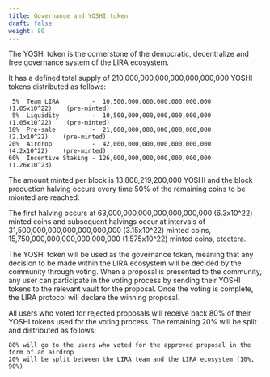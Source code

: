 ```yaml
---
title: Governance and YOSHI token
draft: false
weight: 80
---
```


The YOSHI token is the cornerstone of the democratic, decentralize and free governance system of the LIRA ecosystem.

It has a defined total supply of 210,000,000,000,000,000,000,000 YOSHI tokens distributed as follows:

     5%  Team LIRA         -  10,500,000,000,000,000,000,000   (1.05x10^22)    (pre-minted)
     5%  Liquidity         -  10,500,000,000,000,000,000,000   (1.05x10^22)    (pre-minted)
    10%  Pre-sale          -  21,000,000,000,000,000,000,000    (2.1x10^22)    (pre-minted)
    20%  Airdrop           -  42,000,000,000,000,000,000,000    (4.2x10^22)    (pre-minted)
    60%  Incentive Staking - 126,000,000,000,000,000,000,000   (1.26x10^23)

The amount minted per block is 13,808,219,200,000 YOSHI and the block production halving occurs every time 50% of the remaining coins to be mionted are reached.

The first halving occurs at 63,000,000,000,000,000,000,000 (6.3x10^22) minted coins and subsequent halvings occur at intervals of 
31,500,000,000,000,000,000,000 (3.15x10^22) minted coins, 15,750,000,000,000,000,000,000 (1.575x10^22) minted coins, etcetera.

The YOSHI token will be used as the governance token, meaning that any decision to be made within the LIRA ecosystem will be decided by the community through voting. When a proposal is presented to the community, any user can participate in the voting process by sending their YOSHI tokens to the relevant vault for the proposal. Once the voting is complete, the LIRA protocol will declare the winning proposal.

All users who voted for rejected proposals will receive back 80% of their YOSHI tokens used for the voting process.
The remaining 20% will be split and distributed as follows: 

    80% will go to the users who voted for the approved proposal in the form of an airdrop
    20% will be split between the LIRA team and the LIRA ecosystem (10%, 90%)